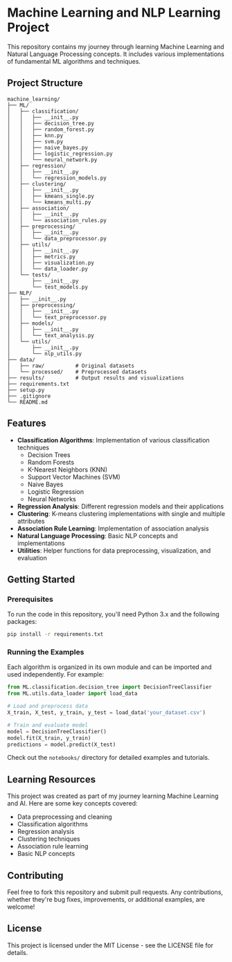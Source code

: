 # Machine Learning and NLP Learning Project

This repository contains my journey through learning Machine Learning and Natural Language Processing concepts. It includes various implementations of fundamental ML algorithms and techniques.

## Project Structure

```
machine_learning/
├── ML/
│   ├── classification/
│   │   ├── __init__.py
│   │   ├── decision_tree.py
│   │   ├── random_forest.py
│   │   ├── knn.py
│   │   ├── svm.py
│   │   ├── naive_bayes.py
│   │   ├── logistic_regression.py
│   │   └── neural_network.py
│   ├── regression/
│   │   ├── __init__.py
│   │   └── regression_models.py
│   ├── clustering/
│   │   ├── __init__.py
│   │   ├── kmeans_single.py
│   │   └── kmeans_multi.py
│   ├── association/
│   │   ├── __init__.py
│   │   └── association_rules.py
│   ├── preprocessing/
│   │   ├── __init__.py
│   │   └── data_preprocessor.py
│   ├── utils/
│   │   ├── __init__.py
│   │   ├── metrics.py
│   │   ├── visualization.py
│   │   └── data_loader.py
│   └── tests/
│       ├── __init__.py
│       └── test_models.py
├── NLP/
│   ├── __init__.py
│   ├── preprocessing/
│   │   ├── __init__.py
│   │   └── text_preprocessor.py
│   ├── models/
│   │   ├── __init__.py
│   │   └── text_analysis.py
│   └── utils/
│       ├── __init__.py
│       └── nlp_utils.py
├── data/
│   ├── raw/          # Original datasets
│   └── processed/    # Preprocessed datasets
├── results/          # Output results and visualizations
├── requirements.txt
├── setup.py
├── .gitignore
└── README.md
```

## Features

- **Classification Algorithms**: Implementation of various classification techniques
  - Decision Trees
  - Random Forests
  - K-Nearest Neighbors (KNN)
  - Support Vector Machines (SVM)
  - Naive Bayes
  - Logistic Regression
  - Neural Networks
- **Regression Analysis**: Different regression models and their applications
- **Clustering**: K-means clustering implementations with single and multiple attributes
- **Association Rule Learning**: Implementation of association analysis
- **Natural Language Processing**: Basic NLP concepts and implementations
- **Utilities**: Helper functions for data preprocessing, visualization, and evaluation

## Getting Started

### Prerequisites

To run the code in this repository, you'll need Python 3.x and the following packages:

```bash
pip install -r requirements.txt
```

### Running the Examples

Each algorithm is organized in its own module and can be imported and used independently. For example:

```python
from ML.classification.decision_tree import DecisionTreeClassifier
from ML.utils.data_loader import load_data

# Load and preprocess data
X_train, X_test, y_train, y_test = load_data('your_dataset.csv')

# Train and evaluate model
model = DecisionTreeClassifier()
model.fit(X_train, y_train)
predictions = model.predict(X_test)
```

Check out the `notebooks/` directory for detailed examples and tutorials.

## Learning Resources

This project was created as part of my journey learning Machine Learning and AI. Here are some key concepts covered:

- Data preprocessing and cleaning
- Classification algorithms
- Regression analysis
- Clustering techniques
- Association rule learning
- Basic NLP concepts

## Contributing

Feel free to fork this repository and submit pull requests. Any contributions, whether they're bug fixes, improvements, or additional examples, are welcome!

## License

This project is licensed under the MIT License - see the LICENSE file for details.